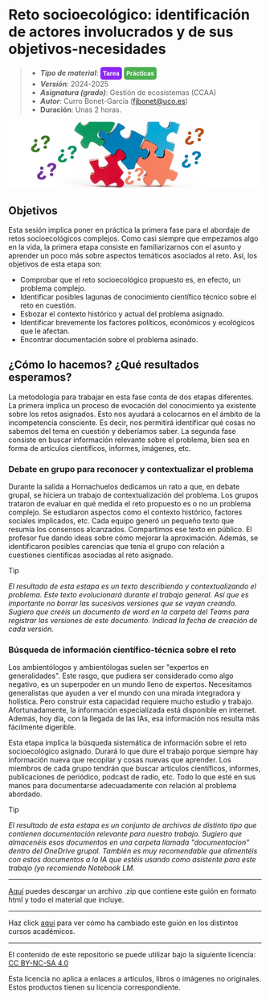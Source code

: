 #  Reto socioecológico: identificación de actores involucrados y de sus objetivos-necesidades

> + **_Tipo de material_**: <span style="display: inline-block; font-size: 12px; color: white; background-color: #8D26F5; border-radius: 5px; padding: 5px; font-weight: bold;"> Tarea</span> <span style="display: inline-block; font-size: 12px; color: white; background-color: #4caf50; border-radius: 5px; padding: 5px; font-weight: bold;"> Prácticas</span>
> + **_Versión_**: 2024-2025
> + **_Asignatura (grado)_**: Gestión de ecosistemas (CCAA)
> + **_Autor_**: Curro Bonet-García (fjbonet@uco.es)
> + **Duración**: Unas 2 horas.

![portada](https://raw.githubusercontent.com/aprendiendo-cosas/P_reconocimiento_reto_gesteco_ccaa/main/imagenes/portada.jpg)



## Objetivos 

Esta sesión implica poner en práctica la primera fase para el abordaje de retos socioecológicos complejos. Como casi siempre que empezamos algo en la vida, la primera etapa consiste en familiarizarnos con el asunto y aprender un poco más sobre aspectos temáticos asociados al reto. Así, los objetivos de esta etapa son:

- Comprobar que el reto socioecológico propuesto es, en efecto, un problema complejo. 
- Identificar posibles lagunas de conocimiento científico técnico sobre el reto en cuestión.
- Esbozar el contexto histórico y actual del problema asignado.
- Identificar brevemente los factores políticos, económicos y ecológicos que le afectan.
- Encontrar documentación sobre el problema asinado.



## ¿Cómo lo hacemos? ¿Qué resultados esperamos?
La metodología para trabajar en esta fase conta de dos etapas diferentes. La primera implica un proceso de evocación del conocimiento ya existente sobre los retos asignados. Esto nos ayudará a colocarnos en el ámbito de la incompetencia consciente. Es decir, nos permitirá identificar qué cosas no sabemos del tema en cuestión y deberíamos saber. La segunda fase consiste en buscar información relevante sobre el problema, bien sea en forma de artículos científicos, informes, imágenes, etc.

### Debate en grupo para reconocer y contextualizar el problema

Durante la salida a Hornachuelos dedicamos un rato a que, en debate grupal, se hiciera un trabajo de contextualización del problema. Los grupos trataron de evaluar en qué medida el reto propuesto es o no un problema complejo. Se estudiaron aspectos como el contexto histórico, factores sociales implicados, etc. Cada equipo generó un pequeño texto que resumía los consensos alcanzados. Compartimos ese texto en público. El profesor fue dando ideas sobre cómo mejorar la aproximación. Además, se identificaron posibles carencias que tenía el grupo con relación a cuestiones científicas asociadas al reto asignado. 


> [!TIP] 
> *El resultado de esta estapa es un texto describiendo y contextualizando el problema. Este texto evolucionará durante el trabajo general. Así que es importante no borrar las sucesivas versiones que se vayan creando. Sugiero que creéis un documento de word en la carpeta del Teams para registrar las versiones de este documento. Indicad la fecha de creación de cada versión.*



### Búsqueda de información científico-técnica sobre el reto

Los ambientólogos y ambientólogas suelen ser "expertos en generalidades". Este rasgo, que pudiera ser considerado como algo negativo, es un superpoder en un mundo lleno de expertos. Necesitamos generalistas que ayuden a ver el mundo con una mirada integradora y holística. Pero construir esta capacidad requiere mucho estudio y trabajo. Afortunadamente, la información especializada está disponible en internet. Además, hoy día, con la llegada de las IAs, esa información nos resulta más fácilmente digerible.

Esta etapa implica la búsqueda sistemática de información sobre el reto socioecológico asignado. Durará lo que dure el trabajo porque siempre hay información nueva que recopilar y cosas nuevas que aprender. Los miembros de cada grupo tendrán que buscar artículos científicos, informes, publicaciones de periódico, podcast de radio, etc. Todo lo que esté en sus manos para documentarse adecuadamente con relación al problema abordado. 

> [!TIP] 
> *El resultado de esta estapa es un conjunto de archivos de distinto tipo que contienen documentación relevante para nuestro trabajo. Sugiero que almacenéis esos documentos en una carpeta llamada "documentacion" dentro del OneDrive grupal. También es muy recomendable que alimentéis con estos documentos a la IA que estéis usando como asistente para este trabajo (yo recomiendo Notebook LM.*



****

[Aquí](https://github.com/aprendiendo-cosas/P_reconocimiento_reto_gesteco_ccaa/archive/refs/tags/2024_2025.zip) puedes descargar un archivo .zip que contiene este guión en formato html y todo el material que incluye.

****
Haz click [aquí](https://github.com/aprendiendo-cosas/P_reconocimiento_reto_gesteco_ccaa/releases) para ver cómo ha cambiado este guión en los distintos cursos académicos.

****
 <p xmlns:cc="http://creativecommons.org/ns#" >El contenido de este repositorio se puede utilizar bajo la siguiente licencia:  <a  href="https://creativecommons.org/licenses/by-nc-sa/4.0/?ref=chooser-v1"  target="_blank" rel="license noopener noreferrer"  style="display:inline-block;">CC BY-NC-SA 4.0<img  style="height:22px!important;margin-left:3px;vertical-align:text-bottom;"   src="https://mirrors.creativecommons.org/presskit/icons/cc.svg?ref=chooser-v1"  alt=""><img  style="height:22px!important;margin-left:3px;vertical-align:text-bottom;"   src="https://mirrors.creativecommons.org/presskit/icons/by.svg?ref=chooser-v1"  alt=""><img  style="height:22px!important;margin-left:3px;vertical-align:text-bottom;"   src="https://mirrors.creativecommons.org/presskit/icons/nc.svg?ref=chooser-v1"  alt=""><img  style="height:22px!important;margin-left:3px;vertical-align:text-bottom;"   src="https://mirrors.creativecommons.org/presskit/icons/sa.svg?ref=chooser-v1"  alt=""></a></p> 

<p>Esta licencia no aplica a enlaces a artículos, libros o imágenes no originales. Estos productos tienen su licencia correspondiente.</p>

